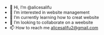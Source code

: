- 👋 Hi, I’m @alicesalifu
- 👀 I’m interested in website management
- 🌱 I’m currently learning how to creat website
- 💞️ I’m looking to collaborate on a weebsite
- 📫 How to reach me alicesalifu2@gmail.com

<!---
alicesalifu/alicesalifu is a ✨ special ✨ repository because its `README.md` (this file) appears on your GitHub profile.
You can click the Preview link to take a look at your changes.
--->

